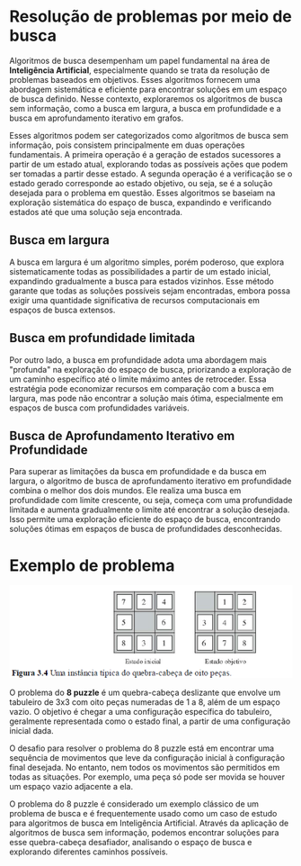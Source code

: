 # Resolução de problemas por meio de busca

Algoritmos de busca desempenham um papel fundamental na área de **Inteligência Artificial**, especialmente quando se trata da resolução de problemas baseados em objetivos. Esses algoritmos fornecem uma abordagem sistemática e eficiente para encontrar soluções em um espaço de busca definido. Nesse contexto, exploraremos os algoritmos de busca sem informação, como a busca em largura, a busca em profundidade e a busca em aprofundamento iterativo em grafos.

Esses algoritmos podem ser categorizados como algoritmos de busca sem informação, pois consistem principalmente em duas operações fundamentais. A primeira operação é a geração de estados sucessores a partir de um estado atual, explorando todas as possíveis ações que podem ser tomadas a partir desse estado. A segunda operação é a verificação se o estado gerado corresponde ao estado objetivo, ou seja, se é a solução desejada para o problema em questão. Esses algoritmos se baseiam na exploração sistemática do espaço de busca, expandindo e verificando estados até que uma solução seja encontrada.

## Busca em largura

A busca em largura é um algoritmo simples, porém poderoso, que explora sistematicamente todas as possibilidades a partir de um estado inicial, expandindo gradualmente a busca para estados vizinhos. Esse método garante que todas as soluções possíveis sejam encontradas, embora possa exigir uma quantidade significativa de recursos computacionais em espaços de busca extensos.

## Busca em profundidade limitada
Por outro lado, a busca em profundidade adota uma abordagem mais "profunda" na exploração do espaço de busca, priorizando a exploração de um caminho específico até o limite máximo antes de retroceder. Essa estratégia pode economizar recursos em comparação com a busca em largura, mas pode não encontrar a solução mais ótima, especialmente em espaços de busca com profundidades variáveis.

## Busca de Aprofundamento Iterativo em Profundidade

Para superar as limitações da busca em profundidade e da busca em largura, o algoritmo de busca de aprofundamento iterativo em profundidade combina o melhor dos dois mundos. Ele realiza uma busca em profundidade com limite crescente, ou seja, começa com uma profundidade limitada e aumenta gradualmente o limite até encontrar a solução desejada. Isso permite uma exploração eficiente do espaço de busca, encontrando soluções ótimas em espaços de busca de profundidades desconhecidas.

# Exemplo de problema

![Exemplo 8-Puzzle](images/exemplo_8-puzzle.png)

O problema do **8 puzzle** é um quebra-cabeça deslizante que envolve um tabuleiro de 3x3 com oito peças numeradas de 1 a 8, além de um espaço vazio. O objetivo é chegar a uma configuração específica do tabuleiro, geralmente representada como o estado final, a partir de uma configuração inicial dada.

O desafio para resolver o problema do 8 puzzle está em encontrar uma sequência de movimentos que leve da configuração inicial à configuração final desejada. No entanto, nem todos os movimentos são permitidos em todas as situações. Por exemplo, uma peça só pode ser movida se houver um espaço vazio adjacente a ela.

O problema do 8 puzzle é considerado um exemplo clássico de um problema de busca e é frequentemente usado como um caso de estudo para algoritmos de busca em Inteligência Artificial. Através da aplicação de algoritmos de busca sem informação, podemos encontrar soluções para esse quebra-cabeça desafiador, analisando o espaço de busca e explorando diferentes caminhos possíveis.






